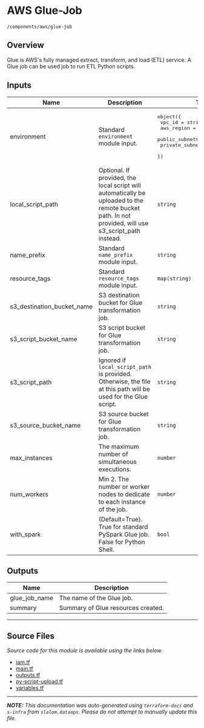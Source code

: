 
# AWS Glue-Job

`/components/aws/glue-job`

## Overview


Glue is AWS's fully managed extract, transform, and load (ETL) service. A Glue job can be used job to run ETL Python scripts.

## Inputs

| Name | Description | Type | Default | Required |
|------|-------------|------|---------|:-----:|
| environment | Standard `environment` module input. | <pre>object({<br>    vpc_id          = string<br>    aws_region      = string<br>    public_subnets  = list(string)<br>    private_subnets = list(string)<br>  })</pre> | n/a | yes |
| local\_script\_path | Optional. If provided, the local script will automatically be uploaded to the remote bucket path. In not provided, will use s3\_script\_path instead. | `string` | n/a | yes |
| name\_prefix | Standard `name_prefix` module input. | `string` | n/a | yes |
| resource\_tags | Standard `resource_tags` module input. | `map(string)` | n/a | yes |
| s3\_destination\_bucket\_name | S3 destination bucket for Glue transformation job. | `string` | n/a | yes |
| s3\_script\_bucket\_name | S3 script bucket for Glue transformation job. | `string` | n/a | yes |
| s3\_script\_path | Ignored if `local_script_path` is provided. Otherwise, the file at this path will be used for the Glue script. | `string` | n/a | yes |
| s3\_source\_bucket\_name | S3 source bucket for Glue transformation job. | `string` | n/a | yes |
| max\_instances | The maximum number of simultaneous executions. | `number` | `10` | no |
| num\_workers | Min 2. The number or worker nodes to dedicate to each instance of the job. | `number` | `2` | no |
| with\_spark | (Default=True). True for standard PySpark Glue job. False for Python Shell. | `bool` | `true` | no |

## Outputs

| Name | Description |
|------|-------------|
| glue\_job\_name | The name of the Glue job. |
| summary | Summary of Glue resources created. |

---------------------

## Source Files

_Source code for this module is available using the links below._

* [iam.tf](https://github.com/slalom-ggp/dataops-infra/tree/master//components/aws/glue-job/iam.tf)
* [main.tf](https://github.com/slalom-ggp/dataops-infra/tree/master//components/aws/glue-job/main.tf)
* [outputs.tf](https://github.com/slalom-ggp/dataops-infra/tree/master//components/aws/glue-job/outputs.tf)
* [py-script-upload.tf](https://github.com/slalom-ggp/dataops-infra/tree/master//components/aws/glue-job/py-script-upload.tf)
* [variables.tf](https://github.com/slalom-ggp/dataops-infra/tree/master//components/aws/glue-job/variables.tf)

---------------------

_**NOTE:** This documentation was auto-generated using
`terraform-docs` and `s-infra` from `slalom.dataops`.
Please do not attempt to manually update this file._

